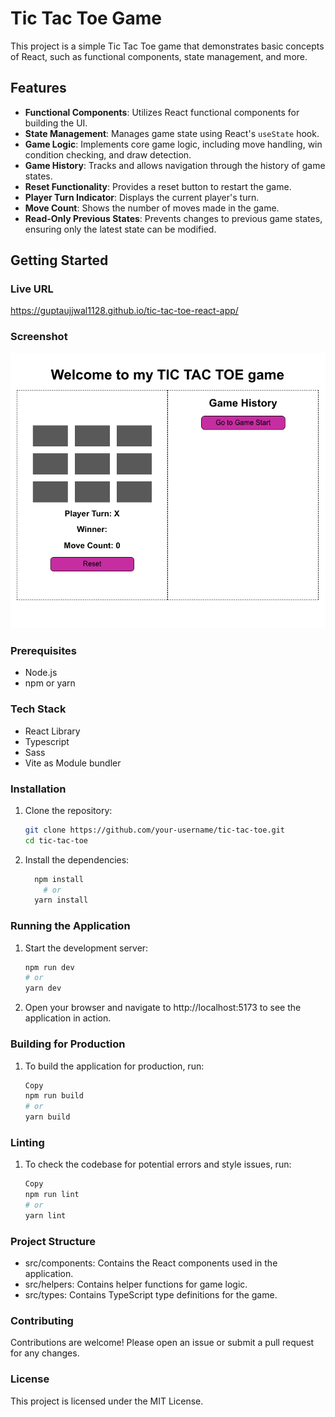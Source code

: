 # Tic Tac Toe Game

This project is a simple Tic Tac Toe game that demonstrates basic concepts of React, such as functional components, state management, and more.

## Features

- **Functional Components**: Utilizes React functional components for building the UI.
- **State Management**: Manages game state using React's `useState` hook.
- **Game Logic**: Implements core game logic, including move handling, win condition checking, and draw detection.
- **Game History**: Tracks and allows navigation through the history of game states.
- **Reset Functionality**: Provides a reset button to restart the game.
- **Player Turn Indicator**: Displays the current player's turn.
- **Move Count**: Shows the number of moves made in the game.
- **Read-Only Previous States**: Prevents changes to previous game states, ensuring only the latest state can be modified.

## Getting Started

### Live URL

https://guptaujjwal1128.github.io/tic-tac-toe-react-app/

### Screenshot

![](./screenshot.png)

### Prerequisites

- Node.js
- npm or yarn

### Tech Stack
- React Library
- Typescript
- Sass
- Vite as Module bundler

### Installation

1. Clone the repository:
   ```sh
   git clone https://github.com/your-username/tic-tac-toe.git
   cd tic-tac-toe

2. Install the dependencies:
    ```sh
      npm install
        # or
      yarn install
   ```

### Running the Application

1. Start the development server:
    ```sh
    npm run dev
    # or
    yarn dev
    ```

2. Open your browser and navigate to http://localhost:5173 to see the application in action.

### Building for Production

1. To build the application for production, run:

    ```sh
    Copy
    npm run build
    # or
    yarn build
    ```

### Linting

1. To check the codebase for potential errors and style issues, run:

    ```sh
    Copy
    npm run lint
    # or
    yarn lint
    ```

### Project Structure

 - src/components: Contains the React components used in the application.
 - src/helpers: Contains helper functions for game logic.
 - src/types: Contains TypeScript type definitions for the game.

### Contributing

Contributions are welcome! Please open an issue or submit a pull request for any changes.

### License

This project is licensed under the MIT License.